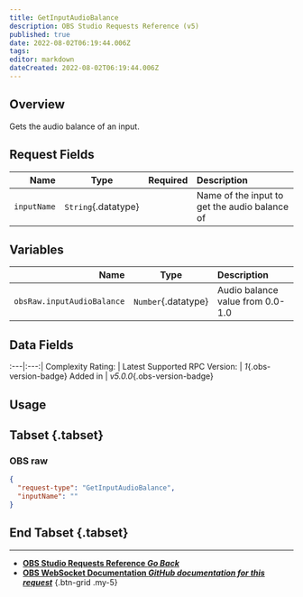 ```yaml
---
title: GetInputAudioBalance
description: OBS Studio Requests Reference (v5)
published: true
date: 2022-08-02T06:19:44.006Z
tags: 
editor: markdown
dateCreated: 2022-08-02T06:19:44.006Z
---
```


## Overview
Gets the audio balance of an input.

## Request Fields
Name | Type | Required| Description |
----:|:----:|:-------:|:------------|
`inputName` | `String`{.datatype} | <i class="mdi mdi-check-bold"></i> | Name of the input to get the audio balance of

## Variables
Name | Type | Description | 
----:|:---------:|:------------|
`obsRaw.inputAudioBalance` | `Number`{.datatype} | Audio balance value from 0.0-1.0

## Data Fields
:---|:---:|
Complexity Rating: | <span class="stars stars--2"></span>
Latest Supported RPC Version: | *1*{.obs-version-badge}
Added in | *v5.0.0*{.obs-version-badge}

## Usage
## Tabset {.tabset}
### OBS raw
```json
{
  "request-type": "GetInputAudioBalance",
  "inputName": ""
}
```
## End Tabset {.tabset}

---

- [<i class="mdi mdi-chevron-left"></i>**OBS Studio Requests Reference *Go Back***](/en/Broadcasters/OBS/Requests)
- [<i class="mdi mdi-github"></i> **OBS WebSocket Documentation *GitHub documentation for this request***](https://github.com/obsproject/obs-websocket/blob/master/docs/generated/protocol.md#getinputaudiobalance)
{.btn-grid .my-5}
